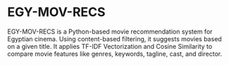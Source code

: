 # EGY-MOV-RECS
EGY-MOV-RECS is a Python-based movie recommendation system for Egyptian cinema. Using content-based filtering, it suggests movies based on a given title. It applies TF-IDF Vectorization and Cosine Similarity to compare movie features like genres, keywords, tagline, cast, and director.
